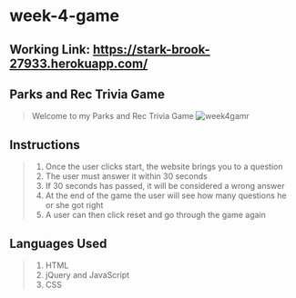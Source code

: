 # week-4-game
## Working Link: https://stark-brook-27933.herokuapp.com/

## Parks and Rec Trivia Game
  >Welcome to my Parks and Rec Trivia Game
  > ![week4gamr](https://cloud.githubusercontent.com/assets/18745344/20451247/11c11be8-adac-11e6-8b15-8f985cd9530d.gif)
  
## Instructions
  > 1. Once the user clicks start, the website brings you to a question
  > 2. The user must answer it within 30 seconds
  > 3. If 30 seconds has passed, it will be considered a wrong answer
  > 3. At the end of the game the user will see how many questions he or she got right
  > 4. A user can then click reset and go through the game again
  
## Languages Used
  > 1. HTML
  > 2. jQuery and JavaScript
  > 3. CSS
